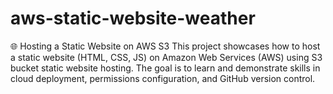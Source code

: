 # aws-static-website-weather
🌐 Hosting a Static Website on AWS S3  This project showcases how to host a static website (HTML, CSS, JS) on Amazon Web Services (AWS) using S3 bucket static website hosting. The goal is to learn and demonstrate skills in cloud deployment, permissions configuration, and GitHub version control.
